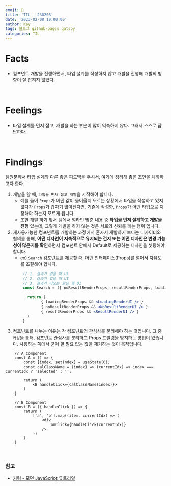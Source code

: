 ```yaml
---
emoji: 🤔
title: 'TIL - 230208'
date: '2023-02-08 19:00:00'
author: Kay
tags: 블로그 github-pages gatsby
categories: TIL
---
```


# Facts
- 컴포넌트 개발을 진행하면서, 타입 설계를 작성하지 않고 개발을 진행해 개발의 방향이 잘 잡히지 않았다.

<br/>

# Feelings
- 타입 설계를 먼저 잡고, 개발을 하는 부분이 많이 익숙하지 않다. 그래서 스스로 답답하다.

<br/>

# Findings
팀원분께서 타입 설계와 다른 좋은 피드백을 주셔서, 여기에 정리해 좋은 조언을 체화하고자 한다.
   
1. 개발을 할 때, `타입을 먼저 잡고 개발`을 시작해야 합니다. 
   - 예를 들어 `Props`가 어떤 값이 들어올지 모르는 상황에서 타입을 작성하고 있지 않다가 `Props`가 갑자기 많아진다면, 기존에 작성한, `Props`가 어떤 타입으로 지정해야 하는지 모르게 됩니다.
   - 또한 개발 하기 앞서 팀에서 얼라인 맞춘 내용 중 <b>타입을 먼저 설계하고 개발을 진행</b> 있는데, 그렇게 개발을 하지 않는 것은 서로의 신뢰를 깨는 행위 입니다. 
2. 재사용가능한 컴포넌트를 개발하는 과정에서 혼자서 개발하기 보다는 디자이너와 협의를 통해, <b>어떤 디자인이 지속적으로 유지되는 건지 또는 어떤 디자인은 변경 가능성이 많은지를 확인</b>하면서 컴포넌트 안에서 Default로 제공하는 디자인을 셋팅해야 합니다.
   - ex) `Search` 컴포넌트를 제공할 때, 어떤 인터페이스(Props)를 열어서 자유도를 조절해야 합니다.
     ```jsx
      // 1. 결과가 없을 때 UI
      // 2. 결과가 있을 때 UI
      // 3. 결과가 나오는 로딩 중 UI
      const Search = ({ noResultRenderProps, resultRenderProps, loadingRenderProps}) => {
      
        return (
              { loadingRenderProps && <LoadingRenderUI /> }
              { noResultRenderProps && <NoResultRenderUI /> }
              { resultRenderProps && <ResultRenderUI /> }
        )
      }
     ```
3. 컴포넌트를 나누는 이유는 각 컴포넌트의 관심사를 분리해야 하는 것입니다. 그 중 `커링`을 통해, 컴포넌트 관심사를 분리하고 Props 드릴링을 방지하는 방법이 있습니다. 사용하는 쪽에서 굳이 알 필요 없는 값을 제거하는 것이 목적입니다.
```tsx
    // A Component
    const A = () => {
        const [index, setIndex] = useState(0);
        const calClassName = (index) => (currentIdx) => index === currentIdx ? 'selected' : '';
    
        return (
            <B handleClick={calClassName(index)}>
        )
    }
        
    // B Component
    const B = ({ handleClick }) => {
        return (
            ['a', 'b'].map((item, currentIdx) => (
                <div
                    onClick={handleClick(currentIdx)}
                />
            ))
        )
    }
```

<br>

### 참고
- [커링 - 모던 JavaScript 튜토리얼](https://ko.javascript.info/currying-partials)

<br>